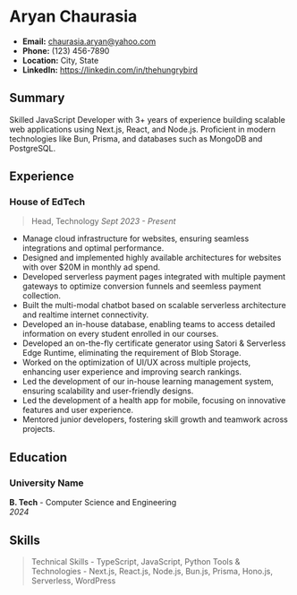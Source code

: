 # Aryan Chaurasia
- **Email:** chaurasia.aryan@yahoo.com
- **Phone:** (123) 456-7890  
- **Location:** City, State
- **LinkedIn:** https://linkedin.com/in/thehungrybird 

## Summary
Skilled JavaScript Developer with 3+ years of experience building scalable web applications using Next.js, React, and Node.js. Proficient in modern technologies like Bun, Prisma, and databases such as MongoDB and PostgreSQL.

## Experience
### House of EdTech
> Head, Technology
*Sept 2023 - Present*
- Manage cloud infrastructure for websites, ensuring seamless integrations and optimal performance.
- Designed and implemented highly available architectures for websites with over $20M in monthly ad spend.
- Developed serverless payment pages integrated with multiple payment gateways to optimize conversion funnels and seemless payment collection.
- Built the multi-modal chatbot based on scalable serverless architecture and realtime internet connectivity.
- Developed an in-house database, enabling teams to access detailed information on every student enrolled in our courses.
- Developed an on-the-fly certificate generator using Satori & Serverless Edge Runtime, eliminating the requirement of Blob Storage.
- Worked on the optimization of UI/UX across multiple projects, enhancing user experience and improving search rankings.
- Led the development of our in-house learning management system, ensuring scalability and user-friendly designs.
- Led the development of a health app for mobile, focusing on innovative features and user experience.
- Mentored junior developers, fostering skill growth and teamwork across projects.

## Education
### University Name
**B. Tech** - Computer Science and Engineering  
*2024*

## Skills
> Technical Skills - TypeScript, JavaScript, Python
> Tools & Technologies - Next.js, React.js, Node.js, Bun.js, Prisma, Hono.js, Serverless, WordPress
